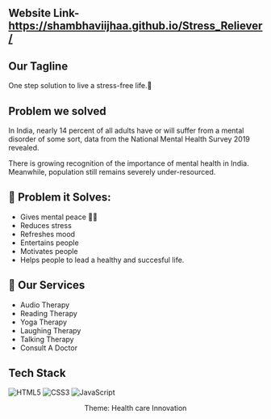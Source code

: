 
## Website Link- https://shambhaviijhaa.github.io/Stress_Reliever/


##  Our Tagline 
One step solution to live a stress-free life.💙

## Problem we solved
In India, nearly 14 percent of all adults have or will suffer from a mental disorder of some sort, data from the National Mental Health Survey 2019 revealed.

There is growing recognition of the importance of mental health in India. Meanwhile, population still remains severely under-resourced.


## 🔎 Problem it Solves:
- Gives mental peace 🧘‍♀️
- Reduces stress
- Refreshes mood
- Entertains people
- Motivates people
- Helps people to lead a healthy and succesful life.

## 💼 Our Services
- Audio Therapy
- Reading Therapy
- Yoga Therapy
- Laughing Therapy
- Talking Therapy
- Consult A Doctor




## Tech Stack 
<img alt="HTML5" src="https://img.shields.io/badge/html5-%23fca9ae.svg?style=for-the-badge&logo=html5&logoColor=140200"/>
<img alt="CSS3" src="https://img.shields.io/badge/css3-%23ffd2ce.svg?style=for-the-badge&logo=css3&logoColor=140200"/>
<img alt="JavaScript" src="https://img.shields.io/badge/javascript-%23e4626b.svg?style=for-the-badge&logo=javascript&logoColor=%23F7DF1E"/>


<p align="center">
  Theme: Health care Innovation 
</p>
